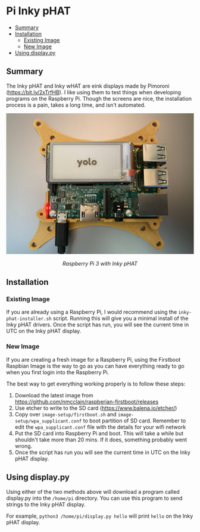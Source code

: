 # Pi Inky pHAT
<!-- vscode-markdown-toc -->
* [Summary](#Summary)
* [Installation](#Installation)
	* [Existing Image](#ExistingImage)
	* [New Image](#NewImage)
* [Using display.py](#Usingdisplay.py)

<!-- vscode-markdown-toc-config
	numbering=false
	autoSave=true
	/vscode-markdown-toc-config -->
<!-- /vscode-markdown-toc -->

## <a name='Summary'></a>Summary

The Inky pHAT and Inky wHAT are eink displays made by Pimoroni (<https://bit.ly/2xTrfHB>). I like using them to test things when developing programs on the Raspberry Pi. Though the screens are nice, the installation process is a pain, takes a long time, and isn't automated.

![Diagram](https://raw.githubusercontent.com/himalayanelixir/pi-inky-phat/master/docs/pi-inky-phat.jpg)
<p align="center"><i>Raspberry Pi 3 with Inky pHAT</i></p>

## <a name='Installation'></a>Installation

### <a name='ExistingImage'></a>Existing Image

If you are already using a Raspberry Pi, I would recommend using the ```inky-phat-installer.sh``` script. Running this will give you a minimal install of the Inky pHAT drivers. Once the script has run, you will see the current time in UTC on the Inky pHAT display.

### <a name='NewImage'></a>New Image

If you are creating a fresh image for a Raspberry Pi, using the Firstboot Raspbian Image is the way to go as you can have everything ready to go when you first login into the Raspberry Pi.

The best way to get everything working properly is to follow these steps:

1. Download the latest image from <https://github.com/nmcclain/raspberian-firstboot/releases>
2. Use etcher to write to the SD card (<https://www.balena.io/etcher/>)
3. Copy over ```image-setup/firstboot.sh``` and ```image-setup/wpa_supplicant.conf``` to boot partition of SD card. Remember to edit the `wpa_supplicant.conf` file with the details for your wifi network
4. Put the SD card into Raspberry Pi and boot. This will take a while but shouldn't take more than 20 mins. If it does, something probably went wrong.
5. Once the script has run you will see the current time in UTC on the Inky pHAT display.

## <a name='Usingdisplay.py'></a>Using display.py

Using either of the two methods above will download a program called display.py into the ```/home/pi``` directory. You can use this program to send strings to the Inky pHAT display.

For example, `python3 /home/pi/display.py hello` will print ```hello``` on the Inky pHAT display.
